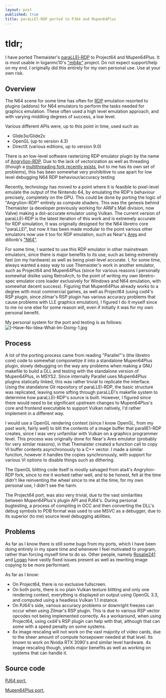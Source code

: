 ```yaml
---
layout: post
published: true
title: paraLLEl-RDP ported to PJ64 and Mupen64Plus
---
```

# tldr;

I have ported Themaister's [paraLLEl-RDP](https://github.com/Themaister/parallel-rdp) to Project64 and Mupen64Plus.
It is most usable in loganmc10's ["m64p"](https://github.com/loganmc10/m64p) project. 
Do not expect support/help on my end. I originally did this entirely for my own personal use.
Use at your own risk. 

## Overview

The N64 scene for some time has often for [RDP](https://en.wikipedia.org/wiki/Nintendo_64_technical_specifications#Reality_coprocessor) emulation resorted to plugins (addons) for
N64 emulators to perform the tasks needed for graphics emulation. These often used a 
high level emulation approach, and with varying middling degrees of success, a low level.

Various different APIs were, up to this point in time, used such as:
* Glide3x/Glide2x
* OpenGL (up to version 4.3)
* DirectX (various editions, up to version 9.0)


There is an low-level software rasterizing RDP emulator plugin by the name of [Angrylion-RDP](https://github.com/project64/angrylion-rdp). Due to the lack of vectorization as well as threading (though a [multithreading fork recently exists](https://github.com/ata4/angrylion-rdp-plus), but to me has its own set of problems), this has been somewhat very prohibitive to use apart for low level debugging N64 RDP behaviour/accuracy testing

Recently, technology has moved to a point where it is feasible to pixel-level emulate the output of the Nintendo 64, by emulating the RDP's behaviour precisely, completely on the GPU. This could be done by porting the logic of "Angrylion-RDP" entirely as compute shaders. This was the genesis behind Themaister (a developer previously working for ARM's Mali division, now Valve) making a dot-accurate emulator using Vulkan. The current version of paraLLEl-RDP is the latest iteration of this work and is extremely accurate for RDP simulation, It was originally designed for the N64 libretro core "paraLLEl", but now it has been made modular to the point various other emulators now use it too for RDP emulation, such as Near's [Ares](https://ares.dev/) and dillonb's ["N64"](https://github.com/Dillonb/n64).

For some time, I wanted to use this RDP emulator in other mainstream emulators, since there is major benefits to its use, such as being extremely fast (on my hardware) as well as being pixel-level accurate. I, for some time, always wanted a easy way to use Themaister's work in another emulator, such as Project64 and Mupen64Plus (since for various reasons I personally somewhat dislike using RetroArch, to the point of writing my own libretro-spec emulator core loader exclusively for Windows and N64 emulation, with somewhat decent success). Figuring that Mupen64Plus already works to a degree with most commercial games, as well as Project64 (using cxd4's RSP plugin, since zilmar's RSP plugin has various accuracy problems that cause problems with LLE graphics emulation), I figured I do it myself since to me no one else for some reason will, even if initially it was for my own personal benefit.

My personal system for the port and testing is as follows:
![I-Have-No-Idea-What-Im-Doing-1.jpg]({{site.baseurl}}/images/pcspecs.PNG)


## Process

A lot of the porting process came from reading "Parallel"'s (the libretro core) code to somewhat componetize it into a standalone Mupen64Plus plugin, slowly debugging on the way any problems when making a GNU makefile to build a DLL and testing with the standalone version of Mupen64Plus, in MSYS2. Since internally Parallel uses Mupen64Plus plugins statically linked, this was rather trivial to replicate the interface. Using the standalone Git repository of paraLLEl-RDP, the basic structure was replicated, leaving some sifting through paraLLEl's makefile system to determine how paraLLEl-RDP's source is built. However, I figured since there would need to be significant upstream changes to Mupen64Plus's core and frontend executable to support Vulkan natively, I'd rather implement in a different way.

I would use a OpenGL rendering context (since I know OpenGL, from my past work, fairly well) to blit the contents of a image buffer that parallE1-RDP creates, since I was very unfamiliar with Vulkan on a graphics programmer level. This process was originally done for Near's Ares emulator (probably for very similar reasons), in that Themaister created a function call to copy VI buffer contents asynchronously to a C++ vector. I made a similar function, however it handles the copies synchronously, with support for various VI options to disable things such as dithering.

The OpenGL blitting code itself is mostly salvaged from ata4's Angrylion-RDP fork, since to me it worked rather well, and to be honest, felt at the time didn't like reinventing the wheel since to me at the time, for my own personal use, I didn't see the harm.

The Project64 port, was also very trivial, due to the vast similarities between Mupen64Plus's plugin API and PJ64's. During personal bugtesting, a process of compiling in GCC and then converting the DLL's debug symbols to PDB format was used to use MSVC as a debugger, due to its superior (to me) source level debugging abilities. 

## Problems

As far as I know there is still some bugs from my ports, which I have been doing entirely in my spare time and whenever I feel motivated to program, rather than forcing myself time to do so. Other people, namely [Rosalie241](https://github.com/Rosalie241) and [Logan](https://github.com/loganmc10) have vastly fixed issues present as well as rewriting image copying to be more performant.

As far as I know:

- On Project64, there is no exclusive fullscreen.
- On both ports, there is no plain Vulkan texture blitting and only one rendering context, everything is displayed on output using OpenGL 3.3, and computed using a headless Vulkan 1.1 instance. 
- On PJ64's side, various accuracy problems or downright freezes can occur when using Zilmar's RSP plugin. This is due to various RSP vector opcodes not being implemented correctly. As a workaround, when using Project64, using cxd4's RSP plugin can help with that, although that can some with a speed penalty on some systems.
- 8x image rescaling will not work on the vast majority of video cards, due to the sheer amount of compute horsepower needed at that level. Its known to work on Nvidia RTX 3090's and similar level hardware. 4x image rescaling though, yields major benefits as well as working on systems that can handle it.

## Source code

[PJ64 port.](https://github.com/mudlord/pj64-parallelrdp)

[Mupen64Plus port.](https://github.com/loganmc10/parallel-rdp-standalone)